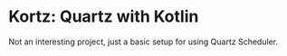 # Kortz: Quartz with Kotlin

Not an interesting project, just a basic setup for using Quartz Scheduler.
